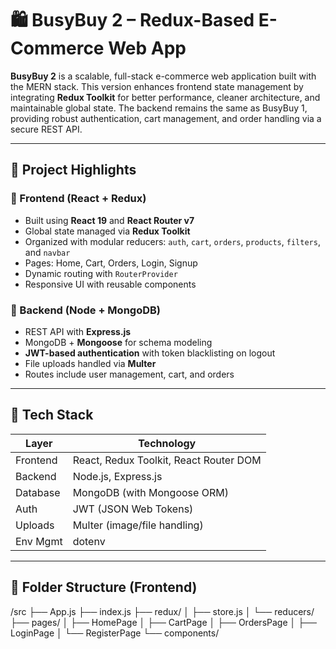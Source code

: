# 🛍️ BusyBuy 2 – Redux-Based E-Commerce Web App

**BusyBuy 2** is a scalable, full-stack e-commerce web application built with the MERN stack. This version enhances frontend state management by integrating **Redux Toolkit** for better performance, cleaner architecture, and maintainable global state. The backend remains the same as BusyBuy 1, providing robust authentication, cart management, and order handling via a secure REST API.

---

## 🚀 Project Highlights

### 🔷 Frontend (React + Redux)
- Built using **React 19** and **React Router v7**
- Global state managed via **Redux Toolkit**
- Organized with modular reducers: `auth`, `cart`, `orders`, `products`, `filters`, and `navbar`
- Pages: Home, Cart, Orders, Login, Signup
- Dynamic routing with `RouterProvider`
- Responsive UI with reusable components

### 🔷 Backend (Node + MongoDB)
- REST API with **Express.js**
- MongoDB + **Mongoose** for schema modeling
- **JWT-based authentication** with token blacklisting on logout
- File uploads handled via **Multer**
- Routes include user management, cart, and orders

---

## 🧠 Tech Stack

| Layer      | Technology                              |
|------------|------------------------------------------|
| Frontend   | React, Redux Toolkit, React Router DOM   |
| Backend    | Node.js, Express.js                      |
| Database   | MongoDB (with Mongoose ORM)              |
| Auth       | JWT (JSON Web Tokens)                    |
| Uploads    | Multer (image/file handling)             |
| Env Mgmt   | dotenv                                   |

---

## 🧩 Folder Structure (Frontend)

/src
├── App.js
├── index.js
├── redux/
│ ├── store.js
│ └── reducers/
├── pages/
│ ├── HomePage
│ ├── CartPage
│ ├── OrdersPage
│ ├── LoginPage
│ └── RegisterPage
└── components/
